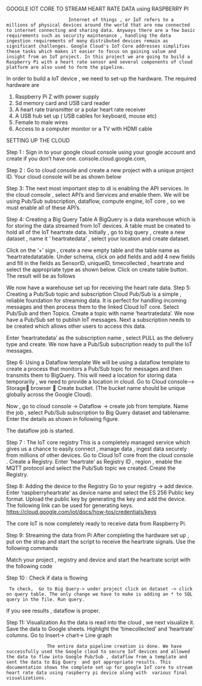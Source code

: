 GOOGLE IOT CORE TO STREAM HEART RATE DATA using RASPBERRY PI 


                           Internet of things , or IoT refers to a millions of physical devices around the world that are now connected to internet connecting and sharing data. Anyways there are a few basic requirements such as security maintenance , handling the data ingestion requirements of many distributed devices remain as significant challenges. Google Cloud's IoT Core addresses simplifies these tasks which makes it easier to focus on gaining value and insight from an IoT project. In this project we are going to build a  Raspberry Pi with a heart rate sensor and several components of cloud platform are also used to form the pipeline.






In order to build a IoT device , we need to set-up the hardware. The required hardware are 
1.	Raspberry Pi Z with power supply
2.	Sd memory card and USB card reader 
3.	A heart rate transmitter or a polar heart rate receiver 
4.	A USB hub set up ( USB cables for keyboard, mouse etc) 
5.	Female to male wires 
6.	Access to a computer monitor or a  TV with HDMI cable 


SETTING UP THE CLOUD


Step 1 : Sign in to your google cloud console using your google account and create if you don’t have one.  console.cloud.google.com,

Step 2 : Go to cloud console and create a new project with a unique project ID. Your cloud console will be as shown below
 




Step 3:  The next most important step to di is enabling the API services. In the cloud console , select API’s and Services and enable them. We will be using Pub/Sub subscription, dataflow, compute engine, IoT core , so we must enable all of these API’s. 


 



Step 4: Creating a Big Query Table
   A BigQuery is a data warehouse which is for storing the data streamed from IoT devices. A table must be created to hold all of the IoT heartrate data. 
Initially , go to big query , create a new dataset , name it ‘ heartratedata’ , select your location and create dataset.
 

Click on the ‘+’ sign , create a new empty table and the table name  as ‘heartratedatatable. Under schema, click on add fields and add 4 new fields and fill in the fields as SensorID, uniqueID, timecollected , heartrate  and select the appropriate type as shown below. Click on create table button. The result will be as follows
 
 We now have a warehouse set up for receiving the heart rate data. 
Step 5: Creating a Pub/Sub topic and subscription
        Cloud Pub/Sub is a simple , reliable foundation for streaming data. It is perfect for handling incoming messages and then process them to the linked Cloud IoT core. 
Select Pub/Sub and then Topics. Create a topic with name ‘heartratedata’.
We now have a Pub/Sub set to publish IoT messages. Next a subscription needs to be created which allows other users to access this data.  

 
Enter ‘heartratedata’ as the subscription name , select PULL as the delivery type and create. We now have a Pub/Sub subscription ready to pull the IoT messages. 
 
Step 6: Using a Dataflow template 
            We will be using a dataflow template to create a process that monitors a Pub/Sub topic for messages and then transmits them to BigQuery. This will need a location for storing data temporarily , we need to provide a location in cloud. 
  Go to Cloud console—> Storage browser  Create bucket. (The bucket name should be unique globally across the Google Cloud). 
 
Now , go to cloud console -> Dataflow -> create job from template. Name the job , select Pub/Sub subscription to  Big Query dataset and  tablename. 
Enter the details as shown in following figure.
 

The dataflow job is started. 
 

Step 7 : The IoT core registry 
    This is a completely managed service which gives us a chance to easily connect , manage data , ingest data securely from millions of other devices. 
Go to Cloud IoT core from the cloud console . Create a Registry. Enter ‘heartrate’ as Registry ID , region , enable the MQTT protocol and select the Pub/Sub topic we created. 
Create the Registry. 

 


Step 8: Adding the device to the Registry 
  Go to your registry -> add device. Enter ‘raspberryheartrate’ as device name and select the ES 256 Public key format. Upload the public key by generating the key and add the device. The following link can be used for generating keys. 
https://cloud.google.com/iot/docs/how-tos/credentials/keys 

 
The core IoT is now completely ready to receive data from Raspberry Pi. 


Step 9: Streaming the data from Pi 
  After completing the hardware set up , put on the strap and start the script to receive the heartrate signals. 
Use the following commands 
 
Match your project , registry and device and start the heartrate script with the following code

 

 


Step 10 : Check if data is flowing 

     To check,  Go to Big Query-> under project click on dataset -> click on query table. The only change we have to make is adding an * to SQL query in the file. Run query.
If you see results , dataflow is proper. 
 



Step 11: Visualization 
  As the data is read into the cloud , we next visualize it. Save the data to Google sheets. 
Highlight the ‘timecollected’ and ‘heartrate’ columns. Go to Insert-> chart-> Line graph 


 


                   The entire data pipeline creation is done. We have successfully used the Google cloud to secure IoT devices and allowed the data to flow into Google Pub/Sub , dataflow from a template and sent the data to Big Query  and got appropriate results. This documentation shows the complete set up for google IoT core to stream heart rate data using raspberry pi device along with  various final visualizations. 

